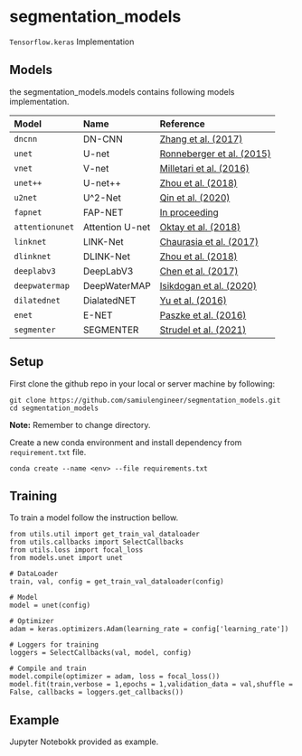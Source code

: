 # segmentation_models

```Tensorflow.keras``` Implementation

## Models

the segmentation_models.models contains following models implementation.

| Model | Name | Reference |
|:---------------|:----------------|:----------------|
| `dncnn`     | DN-CNN         | [Zhang et al. (2017)](https://ieeexplore.ieee.org/document/7839189) |
| `unet`      | U-net           | [Ronneberger et al. (2015)](https://link.springer.com/chapter/10.1007/978-3-319-24574-4_28) |
| `vnet`      | V-net | [Milletari et al. (2016)](https://arxiv.org/abs/1606.04797) |
| `unet++` | U-net++         | [Zhou et al. (2018)](https://link.springer.com/chapter/10.1007/978-3-030-00889-5_1) |
| `u2net`     | U^2-Net         | [Qin et al. (2020)](https://arxiv.org/abs/2005.09007) |
| `fapnet`     | FAP-NET         | [In proceeding](#) |
| `attentionunet`  | Attention U-net | [Oktay et al. (2018)](https://arxiv.org/abs/1804.03999) |
| `linknet`     | LINK-Net         | [Chaurasia et al. (2017)](https://arxiv.org/pdf/1707.03718.pdf) |
| `dlinknet`     | DLINK-Net         | [Zhou et al. (2018)](hhttps://openaccess.thecvf.com/content_cvpr_2018_workshops/papers/w4/Zhou_D-LinkNet_LinkNet_With_CVPR_2018_paper.pdf) |
| `deeplabv3`     | DeepLabV3         | [Chen et al. (2017)](https://arxiv.org/abs/1706.05587v3) |
| `deepwatermap`     | DeepWaterMAP         | [Isikdogan et al. (2020)](https://ieeexplore.ieee.org/document/8913594) |
| `dilatednet`     | DialatedNET         | [Yu et al. (2016)](https://arxiv.org/abs/1511.07122) |
| `enet`     | E-NET         | [Paszke et al. (2016)](https://arxiv.org/abs/1606.02147) |
| `segmenter`     | SEGMENTER         | [Strudel et al. (2021)](https://arxiv.org/abs/2105.05633) |

## Setup

First clone the github repo in your local or server machine by following:
```
git clone https://github.com/samiulengineer/segmentation_models.git
cd segmentation_models
```
**Note:** Remember to change directory.

Create a new conda environment and install dependency from `requirement.txt` file.

```
conda create --name <env> --file requirements.txt
```

## Training

To train a model follow the instruction bellow.

```
from utils.util import get_train_val_dataloader
from utils.callbacks import SelectCallbacks
from utils.loss import focal_loss
from models.unet import unet

# DataLoader
train, val, config = get_train_val_dataloader(config)

# Model
model = unet(config)

# Optimizer
adam = keras.optimizers.Adam(learning_rate = config['learning_rate'])

# Loggers for training
loggers = SelectCallbacks(val, model, config)

# Compile and train
model.compile(optimizer = adam, loss = focal_loss())
model.fit(train,verbose = 1,epochs = 1,validation_data = val,shuffle = False, callbacks = loggers.get_callbacks())
```

## Example

Jupyter Notebokk provided as example.